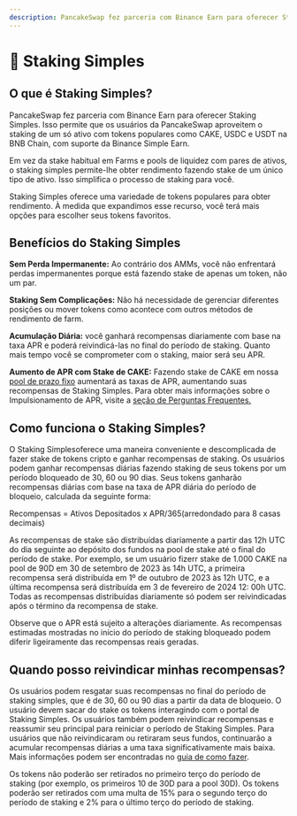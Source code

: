 ```yaml
---
description: PancakeSwap fez parceria com Binance Earn para oferecer Staking Simples
---
```


# 🤝 Staking Simples



## O que é Staking Simples?&#x20;

PancakeSwap fez parceria com Binance Earn para oferecer Staking Simples. Isso permite que os usuários da PancakeSwap aproveitem o staking de um só ativo com tokens populares como CAKE, USDC e USDT na BNB Chain, com suporte da Binance Simple Earn.&#x20;

Em vez da stake habitual em Farms e pools de liquidez com pares de ativos, o staking simples permite-lhe obter rendimento fazendo stake de um único tipo de ativo. Isso simplifica o processo de staking para você.&#x20;

Staking Simples oferece uma variedade de tokens populares para obter rendimento. À medida que expandimos esse recurso, você terá mais opções para escolher seus tokens favoritos.

## Benefícios do Staking Simples&#x20;

**Sem Perda Impermanente:** Ao contrário dos AMMs, você não enfrentará perdas impermanentes porque está fazendo stake de apenas um token, não um par.&#x20;

**Staking Sem Complicações:** Não há necessidade de gerenciar diferentes posições ou mover tokens como acontece com outros métodos de rendimento de farm.&#x20;

**Acumulação Diária:** você ganhará recompensas diariamente com base na taxa APR e poderá reivindicá-las no final do período de staking. Quanto mais tempo você se comprometer com o staking, maior será seu APR.&#x20;

**Aumento de APR com Stake de CAKE:** Fazendo stake de CAKE em nossa [pool de prazo fixo](https://pancakeswap.finance/pools) aumentará as taxas de APR, aumentando suas recompensas de Staking Simples. Para obter mais informações sobre o Impulsionamento de APR, visite a [seção de Perguntas Frequentes.](<../../.gitbook/assets/faq (1)>)

## Como funciona o Staking Simples?

O Staking Simplesoferece uma maneira conveniente e descomplicada de fazer stake de tokens cripto e ganhar recompensas de staking. Os usuários podem ganhar recompensas diárias fazendo staking de seus tokens por um período bloqueado de 30, 60 ou 90 dias. Seus tokens ganharão recompensas diárias com base na taxa de APR diária do período de bloqueio, calculada da seguinte forma:

Recompensas = Ativos Depositados x APR/365(arredondado para 8 casas decimais)

As recompensas de stake são distribuídas diariamente a partir das 12h UTC do dia seguinte ao depósito dos fundos na pool de stake até o final do período de stake. Por exemplo, se um usuário fizerr stake de 1.000 CAKE na pool de 90D em 30 de setembro de 2023 às 14h UTC, a primeira recompensa será distribuída em 1º de outubro de 2023 às 12h UTC, e a última recompensa será distribuída em 3 de fevereiro de 2024 12: 00h UTC. Todas as recompensas distribuídas diariamente só podem ser reivindicadas após o término da recompensa de stake.&#x20;

Observe que o APR está sujeito a alterações diariamente. As recompensas estimadas mostradas no início do período de staking bloqueado podem diferir ligeiramente das recompensas reais geradas.

## Quando posso reivindicar minhas recompensas?&#x20;

Os usuários podem resgatar suas recompensas no final do período de staking simples, que é de 30, 60 ou 90 dias a partir da data de bloqueio. O usuário devem sacar do stake os tokens interagindo com o portal de Staking Simples. Os usuários também podem reivindicar recompensas e reassumir seu principal para reiniciar o período de Staking Simples. Para usuários que não reivindicaram ou retiraram seus fundos, continuarão a acumular recompensas diárias a uma taxa significativamente mais baixa. Mais informações podem ser encontradas no [guia de como fazer](como-comecar-o-staking-simples.md).

Os tokens não poderão ser retirados no primeiro terço do período de staking (por exemplo, os primeiros 10 de 30D para a pool 30D). Os tokens poderão ser retirados com uma multa de 15% para o segundo terço do período de staking e 2% para o último terço do período de staking.&#x20;
